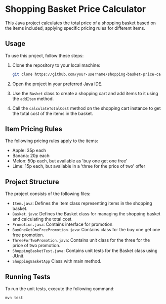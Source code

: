 # Shopping Basket Price Calculator

This Java project calculates the total price of a shopping basket based on the items included, applying specific pricing rules for different items.

## Usage

To use this project, follow these steps:

1. Clone the repository to your local machine:

    ```bash
    git clone https://github.com/your-username/shopping-basket-price-calculator.git
    ```

2. Open the project in your preferred Java IDE.

3. Use the `Basket` class to create a shopping cart and add items to it using the `addItem` method.

4. Call the `calculateTotalCost` method on the shopping cart instance to get the total cost of the items in the basket.

## Item Pricing Rules

The following pricing rules apply to the items:

- Apple: 35p each
- Banana: 20p each
- Melon: 50p each, but available as 'buy one get one free'
- Lime: 15p each, but available in a 'three for the price of two' offer

## Project Structure

The project consists of the following files:

- `Item.java`: Defines the Item class representing items in the shopping basket.
- `Basket.java`: Defines the Basket class for managing the shopping basket and calculating the total cost.
- `Promotion.java`: Contains interface for promotion.
- `BuyOneGetOneFreePromotion.java`: Contains class for the buy one get one free promotion.
- `ThreeForTwoPromotion.java`: Contains unit class for the three for the price of two promotion.
- `ShoppingBasketTest.java`: Contains unit tests for the Basket class using JUnit.
- `ShoppingBasketApp` Class with main method.

## Running Tests

To run the unit tests, execute the following command:

```bash
mvn test
